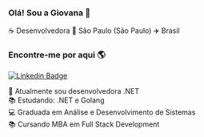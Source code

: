 ### Olá! Sou a Giovana 👋

:coffee: Desenvolvedora 🏡 São Paulo (São Paulo) ✈️ Brasil

### Encontre-me por aqui 🌎

[![Linkedin Badge](https://img.shields.io/badge/-Linkedin-blue?style=flat-square&logo=Linkedin&logoColor=white&link=https://www.linkedin.com/in/giovana-rocha-santos/)](https://www.linkedin.com/in/giovana-rocha-santos/)


:construction_worker: Atualmente sou desenvolvedora .NET<br>
📚 Estudando: .NET e Golang<br>
:computer: Graduada em Análise e Desenvolvimento de Sistemas<br>
📚 Cursando MBA em Full Stack Development
</samp>
